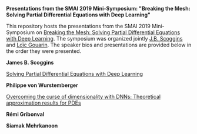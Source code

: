 **Presentations from the SMAI 2019 Mini-Symposium: "Breaking the Mesh: Solving Partial Differential Equations with Deep Learning"**

This repository hosts the presentations from the SMAI 2019 Mini-Symposium on [Breaking the Mesh: Solving Partial Differential Equations with Deep Learning](http://smai.emath.fr/smai2019/programme_detaille.php).  The symposium was organized jointly [J.B. Scoggins](www.jbscoggins.com) and [Loïc Gouarin](https://github.com/gouarin).  The speaker bios and presentations are provided below in the order they were presented.

**James B. Scoggins**

[Solving Partial Differential Equations with Deep Learning](https://github.com/jbscoggi/smai-2019/raw/smai_2019_scoggins.pdf)

**Philippe von Wurstemberger**

[Overcoming the curse of dimensionality with DNNs: Theoretical approximation results for PDEs](https://github.com/jbscoggi/smai-2019/raw/smai_2019_vonwurstemberger.pdf)

**Rémi Gribonval**

**Siamak Mehrkanoon**


